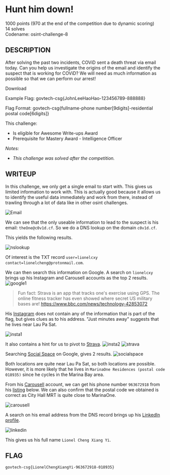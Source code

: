 # Hunt him down!
1000 points (970 at the end of the competition due to dynamic scoring)<br>
14 solves<br>
Codename: osint-challenge-8
## DESCRIPTION
After solving the past two incidents, COViD sent a death threat via email today. Can you help us investigate the origins of the email and identify the suspect that is working for COViD? We will need as much information as possible so that we can perform our arrest!

Download

Example Flag: govtech-csg{JohnLeeHaoHao-123456789-888888}

Flag Format: govtech-csg{fullname-phone number[9digits]-residential postal code[6digits]}

This challenge:
- Is eligible for Awesome Write-ups Award
- Prerequisite for Mastery Award - Intelligence Officer

_Notes:_
- _This challenge was solved after the competition._

## WRITEUP
In this challenge, we only get a single email to start with. This gives us limited information to work with. This is actually good because it allows us to identify the useful data immediately and work from there, instead of trawling through a lot of data like in other osint challenges.

![Email](Images/email.png)

We can see that the only useable information to lead to the suspect is his email: `theOne@c0v1d.cf`. So we do a DNS lookup on the domain `c0v1d.cf`.

This yields the following results.

![nslookup](Images/nslookup.png)

Of interest is the TXT record `user=lionelcxy contact=lionelcheng@protonmail.com`.

We can then search this information on Google. A search on `lionelcxy` brings up his Instagram and Carousell accounts as the top 2 results.
![google1](Images/google1.png)
> Fun fact: Strava is an app that tracks one's exercise using GPS. The online fitness tracker has even showed where secret US military bases are! https://www.bbc.com/news/technology-42853072

His [Instagram](https://www.instagram.com/lionelcxy/
) does not contain any of the information that is part of the flag, but gives clues as to his address. "Just minutes away" suggests that he lives near Lau Pa Sat.

![insta1](Images/IMG_5748.jpg)


It also contains a hint for us to pivot to [Strava](https://www.strava.com/athletes/70911754).
![insta2](Images/IMG_5747.jpg)
![strava](Images/IMG_5749.jpg)


Searching [Social Space](https://www.thesocialspace.co/) on Google, gives 2 results.
![socialspace](Images/socialspace.png)

Both locations are quite near Lau Pa Sat, so both locations are possible. However, it is more likely that he lives in `MarinaOne Residences (postal code 018935)` since he cycles in the Marina Bay area.


From his [Carousell](https://www.carousell.sg/lionelcxy/) account, we can get his phone number `963672918` from his [listing](https://sg.carousell.com/p/1045623891) below. We can also confirm that the postal code we obtained is correct as City Hall MRT is quite close to MarinaOne.

![carousell](Images/IMG_5763.png)

A search on his email address from the DNS record brings up his [LinkedIn profile](https://www.linkedin.com/in/cheng-xiang-yi-0a4b891b9/).

![linkedin](Images/linkedin.png)

This gives us his full name `Lionel Cheng Xiang Yi`.

## FLAG
`govtech-csg{LionelChengXiangYi-963672918-018935}`
